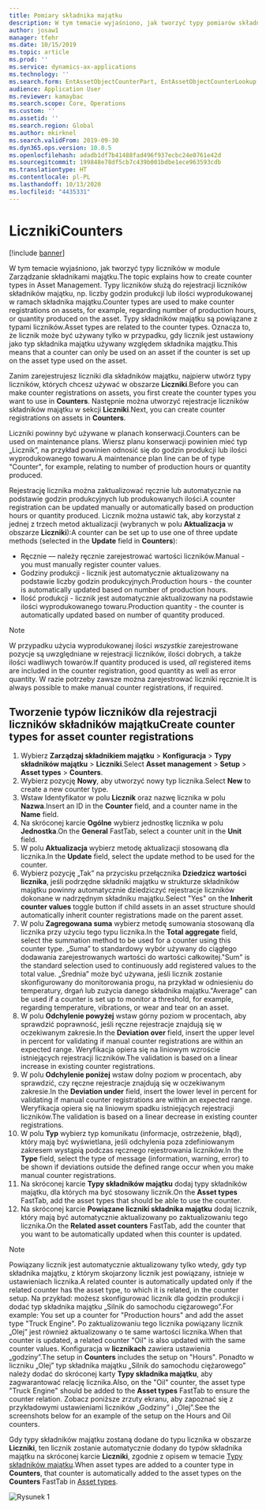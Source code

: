 ```yaml
---
title: Pomiary składnika majątku
description: W tym temacie wyjaśniono, jak tworzyć typy pomiarów składników majątku w Zarządzaniu składnikami majątku.
author: josaw1
manager: tfehr
ms.date: 10/15/2019
ms.topic: article
ms.prod: ''
ms.service: dynamics-ax-applications
ms.technology: ''
ms.search.form: EntAssetObjectCounterPart, EntAssetObjectCounterLookup, EntAssetCounterType, EntAssetObjectCounterTotals
audience: Application User
ms.reviewer: kamaybac
ms.search.scope: Core, Operations
ms.custom: ''
ms.assetid: ''
ms.search.region: Global
ms.author: mkirknel
ms.search.validFrom: 2019-09-30
ms.dyn365.ops.version: 10.0.5
ms.openlocfilehash: adadb1df7b41488fad496f937ecbc24e0761e42d
ms.sourcegitcommit: 199848e78df5cb7c439b001bdbe1ece963593cdb
ms.translationtype: HT
ms.contentlocale: pl-PL
ms.lasthandoff: 10/13/2020
ms.locfileid: "4435331"
---
```

# <a name="counters"></a><span data-ttu-id="03082-103">Liczniki</span><span class="sxs-lookup"><span data-stu-id="03082-103">Counters</span></span>

[!include [banner](../../includes/banner.md)]

<span data-ttu-id="03082-104">W tym temacie wyjaśniono, jak tworzyć typy liczników w module Zarządzanie składnikami majątku.</span><span class="sxs-lookup"><span data-stu-id="03082-104">The topic explains how to create counter types in Asset Management.</span></span> <span data-ttu-id="03082-105">Typy liczników służą do rejestracji liczników składników majątku, np. liczby godzin produkcji lub ilości wyprodukowanej w ramach składnika majątku.</span><span class="sxs-lookup"><span data-stu-id="03082-105">Counter types are used to make counter registrations on assets, for example, regarding number of production hours, or quantity produced on the asset.</span></span> <span data-ttu-id="03082-106">Typy składników majątku są powiązane z typami liczników.</span><span class="sxs-lookup"><span data-stu-id="03082-106">Asset types are related to the counter types.</span></span> <span data-ttu-id="03082-107">Oznacza to, że licznik może być używany tylko w przypadku, gdy licznik jest ustawiony jako typ składnika majątku używany względem składnika majątku.</span><span class="sxs-lookup"><span data-stu-id="03082-107">This means that a counter can only be used on an asset if the counter is set up on the asset type used on the asset.</span></span>

<span data-ttu-id="03082-108">Zanim zarejestrujesz liczniki dla składników majątku, najpierw utwórz typy liczników, których chcesz używać w obszarze **Liczniki**.</span><span class="sxs-lookup"><span data-stu-id="03082-108">Before you can make counter registrations on assets, you first create the counter types you want to use in **Counters**.</span></span> <span data-ttu-id="03082-109">Następnie można utworzyć rejestracje liczników składników majątku w sekcji **Liczniki**.</span><span class="sxs-lookup"><span data-stu-id="03082-109">Next, you can create counter registrations on assets in **Counters**.</span></span> 

<span data-ttu-id="03082-110">Liczniki powinny być używane w planach konserwacji.</span><span class="sxs-lookup"><span data-stu-id="03082-110">Counters can be used on maintenance plans.</span></span> <span data-ttu-id="03082-111">Wiersz planu konserwacji powinien mieć typ „Licznik”, na przykład powinien odnosić się do godzin produkcji lub ilości wyprodukowanego towaru.</span><span class="sxs-lookup"><span data-stu-id="03082-111">A maintenance plan line can be of type "Counter", for example, relating to number of production hours or quantity produced.</span></span> 

<span data-ttu-id="03082-112">Rejestrację licznika można zaktualizować ręcznie lub automatycznie na podstawie godzin produkcyjnych lub produkowanych ilości.</span><span class="sxs-lookup"><span data-stu-id="03082-112">A counter registration can be updated manually or automatically based on production hours or quantity produced.</span></span> <span data-ttu-id="03082-113">Licznik można ustawić tak, aby korzystał z jednej z trzech metod aktualizacji (wybranych w polu **Aktualizacja** w obszarze **Liczniki**):</span><span class="sxs-lookup"><span data-stu-id="03082-113">A counter can be set up to use one of three update methods (selected in the **Update** field in **Counters**):</span></span>
  
- <span data-ttu-id="03082-114">Ręcznie — należy ręcznie zarejestrować wartości liczników.</span><span class="sxs-lookup"><span data-stu-id="03082-114">Manual - you must manually register counter values.</span></span>  
- <span data-ttu-id="03082-115">Godziny produkcji - licznik jest automatycznie aktualizowany na podstawie liczby godzin produkcyjnych.</span><span class="sxs-lookup"><span data-stu-id="03082-115">Production hours - the counter is automatically updated based on number of production hours.</span></span>  
- <span data-ttu-id="03082-116">Ilość produkcji - licznik jest automatycznie aktualizowany na podstawie ilości wyprodukowanego towaru.</span><span class="sxs-lookup"><span data-stu-id="03082-116">Production quantity - the counter is automatically updated based on number of quantity produced.</span></span>  

>[!NOTE]
><span data-ttu-id="03082-117">W przypadku użycia wyprodukowanej ilości *wszystkie* zarejestrowane pozycje są uwzględniane w rejestracji liczników, ilości dobrych, a także ilości wadliwych towarów.</span><span class="sxs-lookup"><span data-stu-id="03082-117">If quantity produced is used, *all* registered items are included in the counter registration, good quantity as well as error quantity.</span></span> <span data-ttu-id="03082-118">W razie potrzeby zawsze można zarejestrować liczniki ręcznie.</span><span class="sxs-lookup"><span data-stu-id="03082-118">It is always possible to make manual counter registrations, if required.</span></span>

## <a name="create-counter-types-for-asset-counter-registrations"></a><span data-ttu-id="03082-119">Tworzenie typów liczników dla rejestracji liczników składników majątku</span><span class="sxs-lookup"><span data-stu-id="03082-119">Create counter types for asset counter registrations</span></span>

1. <span data-ttu-id="03082-120">Wybierz **Zarządzaj składnikiem majątku** > **Konfiguracja** > **Typy składników majątku** > **Liczniki**.</span><span class="sxs-lookup"><span data-stu-id="03082-120">Select **Asset management** > **Setup** > **Asset types** > **Counters**.</span></span>
2. <span data-ttu-id="03082-121">Wybierz pozycję **Nowy**, aby utworzyć nowy typ licznika.</span><span class="sxs-lookup"><span data-stu-id="03082-121">Select **New** to create a new counter type.</span></span>
3. <span data-ttu-id="03082-122">Wstaw Identyfikator w polu **Licznik** oraz nazwę licznika w polu **Nazwa**.</span><span class="sxs-lookup"><span data-stu-id="03082-122">Insert an ID in the **Counter** field, and a counter name in the **Name** field.</span></span>
4. <span data-ttu-id="03082-123">Na skróconej karcie **Ogólne** wybierz jednostkę licznika w polu **Jednostka**.</span><span class="sxs-lookup"><span data-stu-id="03082-123">On the **General** FastTab, select a counter unit in the **Unit** field.</span></span>
5. <span data-ttu-id="03082-124">W polu **Aktualizacja** wybierz metodę aktualizacji stosowaną dla licznika.</span><span class="sxs-lookup"><span data-stu-id="03082-124">In the **Update** field, select the update method to be used for the counter.</span></span>
6. <span data-ttu-id="03082-125">Wybierz pozycję „Tak” na przycisku przełącznika **Dziedzicz wartości licznika**, jeśli podrzędne składniki majątku w strukturze składników majątku powinny automatycznie dziedziczyć rejestracje liczników dokonane w nadrzędnym składniku majątku.</span><span class="sxs-lookup"><span data-stu-id="03082-125">Select "Yes" on the **Inherit counter values** toggle button if child assets in an asset structure should automatically inherit counter registrations made on the parent asset.</span></span>
7. <span data-ttu-id="03082-126">W polu **Zagregowana suma** wybierz metodę sumowania stosowaną dla licznika przy użyciu tego typu licznika.</span><span class="sxs-lookup"><span data-stu-id="03082-126">In the **Total aggregate** field, select the summation method to be used for a counter using this counter type.</span></span> <span data-ttu-id="03082-127">„Suma” to standardowy wybór używany do ciągłego dodawania zarejestrowanych wartości do wartości całkowitej.</span><span class="sxs-lookup"><span data-stu-id="03082-127">"Sum" is the standard selection used to continuously add registered values to the total value.</span></span> <span data-ttu-id="03082-128">„Średnia” może być używana, jeśli licznik zostanie skonfigurowany do monitorowania progu, na przykład w odniesieniu do temperatury, drgań lub zużycia danego składnika majątku.</span><span class="sxs-lookup"><span data-stu-id="03082-128">"Average" can be used if a counter is set up to monitor a threshold, for example, regarding temperature, vibrations, or wear and tear on an asset.</span></span> 
8. <span data-ttu-id="03082-129">W polu **Odchylenie powyżej** wstaw górny poziom w procentach, aby sprawdzić poprawność, jeśli ręczne rejestracje znajdują się w oczekiwanym zakresie.</span><span class="sxs-lookup"><span data-stu-id="03082-129">In the **Deviation over** field, insert the upper level in percent for validating if manual counter registrations are within an expected range.</span></span> <span data-ttu-id="03082-130">Weryfikacja opiera się na liniowym wzroście istniejących rejestracji liczników.</span><span class="sxs-lookup"><span data-stu-id="03082-130">The validation is based on a linear increase in existing counter registrations.</span></span>
9. <span data-ttu-id="03082-131">W polu **Odchylenie poniżej** wstaw dolny poziom w procentach, aby sprawdzić, czy ręczne rejestracje znajdują się w oczekiwanym zakresie.</span><span class="sxs-lookup"><span data-stu-id="03082-131">In the **Deviation under** field, insert the lower level in percent for validating if manual counter registrations are within an expected range.</span></span> <span data-ttu-id="03082-132">Weryfikacja opiera się na liniowym spadku istniejących rejestracji liczników.</span><span class="sxs-lookup"><span data-stu-id="03082-132">The validation is based on a linear decrease in existing counter registrations.</span></span>
10. <span data-ttu-id="03082-133">W polu **Typ** wybierz typ komunikatu (informacje, ostrzeżenie, błąd), który mają być wyświetlana, jeśli odchylenia poza zdefiniowanym zakresem wystąpią podczas ręcznego rejestrowania liczników.</span><span class="sxs-lookup"><span data-stu-id="03082-133">In the **Type** field, select the type of message (information, warning, error) to be shown if deviations outside the defined range occur when you make manual counter registrations.</span></span>
11. <span data-ttu-id="03082-134">Na skróconej karcie **Typy składników majątku** dodaj typy składników majątku, dla których ma być stosowany licznik.</span><span class="sxs-lookup"><span data-stu-id="03082-134">On the **Asset types** FastTab, add the asset types that should be able to use the counter.</span></span>
12. <span data-ttu-id="03082-135">Na skróconej karcie **Powiązane liczniki składnika majątku** dodaj licznik, który mają być automatycznie aktualizowany po zaktualizowaniu tego licznika.</span><span class="sxs-lookup"><span data-stu-id="03082-135">On the **Related asset counters** FastTab, add the counter that you want to be automatically updated when this counter is updated.</span></span>


>[!NOTE]
><span data-ttu-id="03082-136">Powiązany licznik jest automatycznie aktualizowany tylko wtedy, gdy typ składnika majątku, z którym skojarzony licznik jest powiązany, istnieje w ustawieniach licznika.</span><span class="sxs-lookup"><span data-stu-id="03082-136">A related counter is automatically updated only if the related counter has the asset type, to which it is related, in the counter setup.</span></span> <span data-ttu-id="03082-137">Na przykład: możesz skonfigurować licznik dla godzin produkcji i dodać typ składnika majątku „Silnik do samochodu ciężarowego”.</span><span class="sxs-lookup"><span data-stu-id="03082-137">For example: You set up a counter for "Production hours" and add the asset type "Truck Engine".</span></span> <span data-ttu-id="03082-138">Po zaktualizowaniu tego licznika powiązany licznik „Olej” jest również aktualizowany o te same wartości licznika.</span><span class="sxs-lookup"><span data-stu-id="03082-138">When that counter is updated, a related counter "Oil" is also updated with the same counter values.</span></span> <span data-ttu-id="03082-139">Konfiguracja w **licznikach** zawiera ustawienia „godziny”.</span><span class="sxs-lookup"><span data-stu-id="03082-139">The setup in **Counters** includes the setup on "Hours".</span></span> <span data-ttu-id="03082-140">Ponadto w liczniku „Olej” typ składnika majątku „Silnik do samochodu ciężarowego” należy dodać do skróconej karty **Typy składnika majątku**, aby zagwarantować relację licznika.</span><span class="sxs-lookup"><span data-stu-id="03082-140">Also, on the "Oil" counter, the asset type "Truck Engine" should be added to the **Asset types** FastTab to ensure the counter relation.</span></span> <span data-ttu-id="03082-141">Zobacz poniższe zrzuty ekranu, aby zapoznać się z przykładowymi ustawieniami liczników „Godziny” i „Olej”.</span><span class="sxs-lookup"><span data-stu-id="03082-141">See the screenshots below for an example of the setup on the Hours and Oil counters.</span></span>

<span data-ttu-id="03082-142">Gdy typy składników majątku zostaną dodane do typu licznika w obszarze **Liczniki**, ten licznik zostanie automatycznie dodany do typów składnika majątku na skróconej karcie **Liczniki**, zgodnie z opisem w temacie [Typy składników majątku](../setup-for-objects/object-types.md).</span><span class="sxs-lookup"><span data-stu-id="03082-142">When asset types are added to a counter type in **Counters**, that counter is automatically added to the asset types on the **Counters** FastTab in [Asset types](../setup-for-objects/object-types.md).</span></span>

![Rysunek 1](media/071-setup-for-objects.png)

